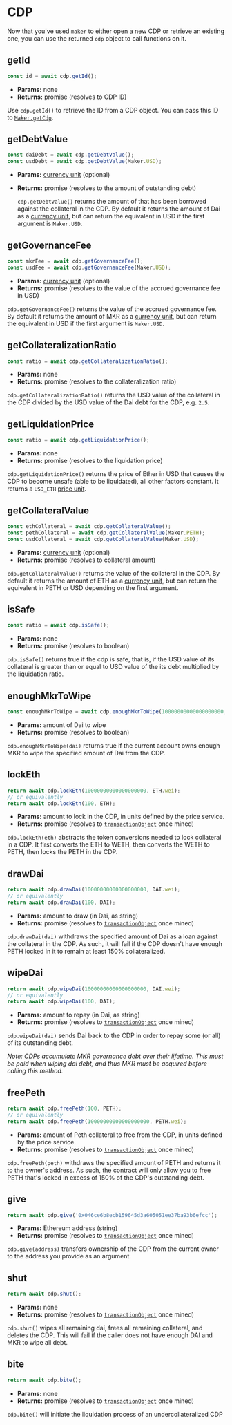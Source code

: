 # CDP

Now that you've used `maker` to either open a new CDP or retrieve an existing one, you can use the returned `cdp` object to call functions on it.

## **getId**

```javascript
const id = await cdp.getId();
```

* **Params:** none
* **Returns:** promise (resolves to CDP ID)

Use `cdp.getId()` to retrieve the ID from a CDP object. You can pass this ID to
[`Maker.getCdp`](#getcdp).

## **getDebtValue**

```javascript
const daiDebt = await cdp.getDebtValue();
const usdDebt = await cdp.getDebtValue(Maker.USD);
```

* **Params:** [currency unit](#units) (optional)
* **Returns:** promise (resolves to the amount of outstanding debt)

  `cdp.getDebtValue()` returns the amount of that has been borrowed against the collateral in the CDP. By default it returns the amount of Dai as a [currency unit](#units), but can return the equivalent in USD if the first argument is `Maker.USD`.

## **getGovernanceFee**

```javascript
const mkrFee = await cdp.getGovernanceFee();
const usdFee = await cdp.getGovernanceFee(Maker.USD);
```

* **Params:** [currency unit](#units) (optional)
* **Returns:** promise (resolves to the value of the accrued governance fee in USD)

`cdp.getGovernanceFee()` returns the value of the accrued governance fee. By default it returns the amount of MKR as a [currency unit](#units), but can return the equivalent in USD if the first argument is `Maker.USD`.

## **getCollateralizationRatio**

```javascript
const ratio = await cdp.getCollateralizationRatio();
```

* **Params:** none
* **Returns:** promise (resolves to the collateralization ratio)

`cdp.getCollateralizationRatio()` returns the USD value of the collateral in the CDP divided by the USD value of the Dai debt for the CDP, e.g. `2.5`.

## **getLiquidationPrice**

```javascript
const ratio = await cdp.getLiquidationPrice();
```

* **Params:** none
* **Returns:** promise (resolves to the liquidation price)

`cdp.getLiquidationPrice()` returns the price of Ether in USD that causes the CDP to become unsafe (able to be liquidated), all other factors constant. It returns a `USD_ETH` [price unit](#units).

## **getCollateralValue**

```javascript
const ethCollateral = await cdp.getCollateralValue();
const pethCollateral = await cdp.getCollateralValue(Maker.PETH);
const usdCollateral = await cdp.getCollateralValue(Maker.USD);
```

* **Params:** [currency unit](#units) (optional)
* **Returns:** promise (resolves to collateral amount)

`cdp.getCollateralValue()` returns the value of the collateral in the CDP. By default it returns the amount of ETH as a [currency unit](#units), but can return the equivalent in PETH or USD depending on the first argument.

## **isSafe**

```javascript
const ratio = await cdp.isSafe();
```

* **Params:** none
* **Returns:** promise (resolves to boolean)

`cdp.isSafe()` returns true if the cdp is safe, that is, if the USD value of its collateral is greater than or equal to USD value of the its debt multiplied by the liquidation ratio.

## **enoughMkrToWipe**

```javascript
const enoughMkrToWipe = await cdp.enoughMkrToWipe(10000000000000000000, DAI.wei);
```

* **Params:** amount of Dai to wipe
* **Returns:** promise (resolves to boolean)

`cdp.enoughMkrToWipe(dai)` returns true if the current account owns enough MKR to wipe the specified amount of Dai from the CDP.

## **lockEth**

```javascript
return await cdp.lockEth(10000000000000000000, ETH.wei);
// or equivalently
return await cdp.lockEth(100, ETH);
```

* **Params:** amount to lock in the CDP, in units defined by the price service.
* **Returns:** promise (resolves to [`transactionObject`](#transactions) once mined)

`cdp.lockEth(eth)` abstracts the token conversions needed to lock collateral in a CDP. It first converts the ETH to WETH, then converts the WETH to PETH, then locks the PETH in the CDP.

## **drawDai**

```javascript
return await cdp.drawDai(10000000000000000000, DAI.wei);
// or equivalently
return await cdp.drawDai(100, DAI);
```

* **Params:** amount to draw (in Dai, as string)
* **Returns:** promise (resolves to [`transactionObject`](#transactions) once mined)

`cdp.drawDai(dai)` withdraws the specified amount of Dai as a loan against the collateral in the CDP. As such, it will fail if the CDP doesn't have enough PETH locked in it to remain at least 150% collateralized.

## **wipeDai**

```javascript
return await cdp.wipeDai(10000000000000000000, DAI.wei);
// or equivalently
return await cdp.wipeDai(100, DAI);
```

* **Params:** amount to repay (in Dai, as string)
* **Returns:** promise (resolves to [`transactionObject`](#transactions) once mined)

`cdp.wipeDai(dai)` sends Dai back to the CDP in order to repay some (or all) of its outstanding debt.

*Note: CDPs accumulate MKR governance debt over their lifetime. This must be paid when wiping dai debt, and thus MKR must be acquired before calling this method.*

## **freePeth**

```javascript
return await cdp.freePeth(100, PETH);
// or equivalently
return await cdp.freePeth(10000000000000000000, PETH.wei);
```

* **Params:** amount of Peth collateral to free from the CDP, in units defined by the price service.
* **Returns:** promise (resolves to [`transactionObject`](#transactions) once mined)

`cdp.freePeth(peth)` withdraws the specified amount of PETH and returns it to the owner's address. As such, the contract will only allow you to free PETH that's locked in excess of 150% of the CDP's outstanding debt.

## **give**

```javascript
return await cdp.give('0x046ce6b8ecb159645d3a605051ee37ba93b6efcc');
```

* **Params:** Ethereum address (string)
* **Returns:** promise (resolves to [`transactionObject`](#transactions) once mined)

`cdp.give(address)` transfers ownership of the CDP from the current owner to the address you provide as an argument.

## **shut**

```javascript
return await cdp.shut();
```

* **Params:** none
* **Returns:** promise (resolves to [`transactionObject`](#transactions) once mined)

`cdp.shut()` wipes all remaining dai, frees all remaining collateral, and deletes the CDP. This will fail if the caller does not have enough DAI and MKR to wipe all debt.

## **bite**

```javascript
return await cdp.bite();
```

* **Params:** none
* **Returns:** promise (resolves to [`transactionObject`](#transactions) once mined)

`cdp.bite()` will initiate the liquidation process of an undercollateralized CDP
